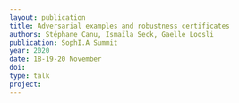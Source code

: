 ```yaml
---
layout: publication
title: Adversarial examples and robustness certificates
authors: Stéphane Canu, Ismaïla Seck, Gaelle Loosli
publication: SophI.A Summit
year: 2020
date: 18-19-20 November
doi:
type: talk
project:
---
```


